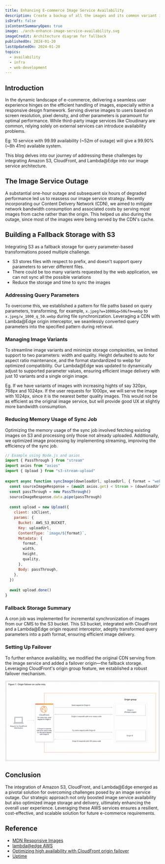 ```yaml
---
title: Enhancing E-commerce Image Service Availability
description: Create a backup of all the images and its common variant in S3, and use it as a fallback origin to increase the overall availability of the system
isDraft: false
isContentSummaryOpen: true
image: ./arch-enhance-image-service-availability.svg
imageCredit: Architecture diagram for fallback
publishedOn: 2024-01-20
lastUpdatedOn: 2024-01-20
topics:
  - availability
  - infra
  - web-development
---
```


## Introduction

In the dynamic landscape of e-commerce, delivering a seamless user experience hinges on the efficient handling of images, especially within a responsive design framework. Serving diverse images to users based on screen resolution, pixel density, and other parameters is paramount for optimal performance. While third-party image services like Cloudinary are common, relying solely on external services can introduce availability problems.

Eg: 10 service with 99.99 availability (~52m of outage) will give a 99.90% (~8h 41m) available system.

This blog delves into our journey of addressing these challenges by integrating Amazon S3, CloudFront, and Lambda@Edge into our image service architecture.

## The Image Service Outage

A substantial one-hour outage and subsequent six hours of degraded performance led us to reassess our image service strategy. Recently incorporating our Content Delivery Network (CDN), we aimed to mitigate network bandwidth consumption and associated costs by serving most images from cache rather than the origin. This helped us also during the outage, since most of the images were being served by the CDN's cache.

## Building a Fallback Storage with S3

Integrating S3 as a fallback storage for query parameter-based transformations posed multiple challenge.

- S3 stores files with respect to prefix, and doesn't support query parameters to server different files.
- There could be too many variants requested by the web application, we can not sync all the possible variations
- Reduce the storage and time to sync the images

### Addressing Query Parameters

To overcome this, we established a pattern for file paths based on query parameters, transforming, for example, `x.jpeg?w=1000&q=50&fm=webp` to `x.jpeg/w_1000_q_50.webp` during file synchronization. Leveraging a CDN with Lambda@Edge origin interceptor, we seamlessly converted query parameters into the specified pattern during retrieval.

### Managing Image Variants

To streamline image variants and minimize storage complexities, we limited support to two parameters: width and quality. Height defaulted to auto for aspect ratio maintenance, and the format standardized to webp for optimized compatibility. Our Lambda@Edge was updated to dynamically adjust to supported parameter values, ensuring efficient image delivery with just 10 variants and a single origin image.

Eg. If we have variants of images with increasing hights of say 320px, 768px and 1024px. If the user requests for 1000px, we will serve the image with 1024px, since it is the nearest better quality images. This would not be as efficient as the original image service, but will provide good UX at slightly more bandwidth consumption.

### Reducing Memory Usage of Sync Job

Optimizing the memory usage of the sync job involved fetching existing images on S3 and processing only those not already uploaded. Additionally, we optimized image processing by implementing streaming, improving the efficiency of the sync job.

```js
// Example using Node.js and axios
import { PassThrough } from "stream"
import axios from "axios"
import { Upload } from "s3-stream-upload"

export async function syncImage(downloadUrl, uploadUrl, { format = "webp", width, height, quality = "50" } = {}) {
  const sourceImageResponse = (await axios.get) < Stream > (downloadUrl, { responseType: "stream" })
  const passThrough = new PassThrough()
  sourceImageResponse.data.pipe(passThrough)

  const upload = new Upload({
    client: s3Client,
    params: {
      Bucket: AWS_S3_BUCKET,
      Key: uploadUrl,
      ContentType: `image/${format}`,
      Metadata: {
        format,
        width,
        height,
        quality,
      },
      Body: passThrough,
    },
  })

  await upload.done()
}
```

### Fallback Storage Summary

A cron job was implemented for incremental synchronization of images from our CMS to the S3 bucket. This S3 bucket, integrated with CloudFront and a Lambda@Edge origin request interceptor, adeptly transformed query parameters into a path format, ensuring efficient image delivery.

### Setting Up Failover

To further enhance availability, we modified the original CDN serving from the image service and added a failover origin—the fallback storage. Leveraging CloudFront's origin group feature, we established a robust failover mechanism.

![Origin-Group Overview](./origingroups-overview.png)

## Conclusion

The integration of Amazon S3, CloudFront, and Lambda@Edge emerged as a pivotal solution for overcoming challenges posed by an image service outage. Our strategic approach not only boosted image service availability but also optimized image storage and delivery, ultimately enhancing the overall user experience. Leveraging these AWS services ensures a resilient, cost-effective, and scalable solution for future e-commerce requirements.

## Reference

- [MDN Responsive Images](https://developer.mozilla.org/en-US/docs/Learn/HTML/Multimedia_and_embedding/Responsive_images)
- [lambda@edge AWS](https://docs.aws.amazon.com/AmazonCloudFront/latest/DeveloperGuide/lambda-at-the-edge.html)
- [Optimizing high availability with CloudFront origin failover](https://docs.aws.amazon.com/AmazonCloudFront/latest/DeveloperGuide/high_availability_origin_failover.html)
- [Uptime](https://uptime.is/)
